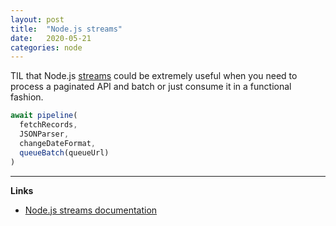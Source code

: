 ```yaml
---
layout: post
title:  "Node.js streams"
date:   2020-05-21
categories: node
---
```


TIL that Node.js [streams] could be extremely useful when you need to process 
a paginated API and batch or just consume it in a functional fashion.

~~~js
await pipeline(
  fetchRecords,
  JSONParser,
  changeDateFormat,
  queueBatch(queueUrl)
)
~~~

___

**Links**

- [Node.js streams documentation][streams]

[streams]: https://nodejs.org/api/stream.html
